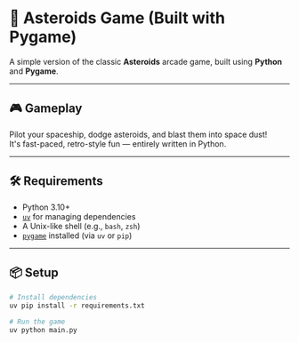 # 🚀 Asteroids Game (Built with Pygame)

A simple version of the classic **Asteroids** arcade game, built using **Python** and **Pygame**.

---

## 🎮 Gameplay

Pilot your spaceship, dodge asteroids, and blast them into space dust!  
It's fast-paced, retro-style fun — entirely written in Python.

---

## 🛠️ Requirements

- Python 3.10+
- [`uv`](https://github.com/astral-sh/uv) for managing dependencies
- A Unix-like shell (e.g., `bash`, `zsh`)
- [`pygame`](https://www.pygame.org/) installed (via `uv` or `pip`)

---

## 📦 Setup

```bash
# Install dependencies
uv pip install -r requirements.txt

# Run the game
uv python main.py
